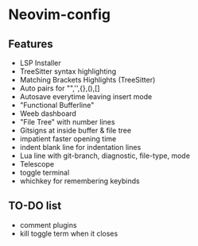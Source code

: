 # Neovim-config 
## Features
- LSP Installer 
- TreeSitter syntax highlighting 
- Matching Brackets Highlights (TreeSitter)
- Auto pairs for "",'',{},(),[]
- Autosave everytime leaving insert mode
- "Functional Bufferline"
- Weeb dashboard
- "File Tree" with number lines 
- Gitsigns at inside buffer & file tree 
- impatient faster opening time
- indent blank line for indentation lines
- Lua line with git-branch, diagnostic, file-type, mode
- Telescope 
- toggle terminal
- whichkey for remembering keybinds

## TO-DO list
- comment plugins
- kill toggle term when it closes

